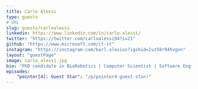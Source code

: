 ```yaml
---
title: Carlo Alessi
type: guests
# URL
slug: guests/carloalessi
linkedin: https://www.linkedin.com/in/carlo-alessi/
twitter: "https://twitter.com/carloalessi94?s=21"
github: "https://www.microsoft.com/it-it"
instagram: "https://instagram.com/karl.alexius?igshid=1vz58r94hvgvn"
layout: "guestPage"
image: carlo_alessi.jpg
bio: "PhD candidate in BioRobotics | Computer Scientist | Software Engineer"
episodes: 
    "pointer[4]: Guest Star": "/p/pointer4-guest-star/"
---
```


